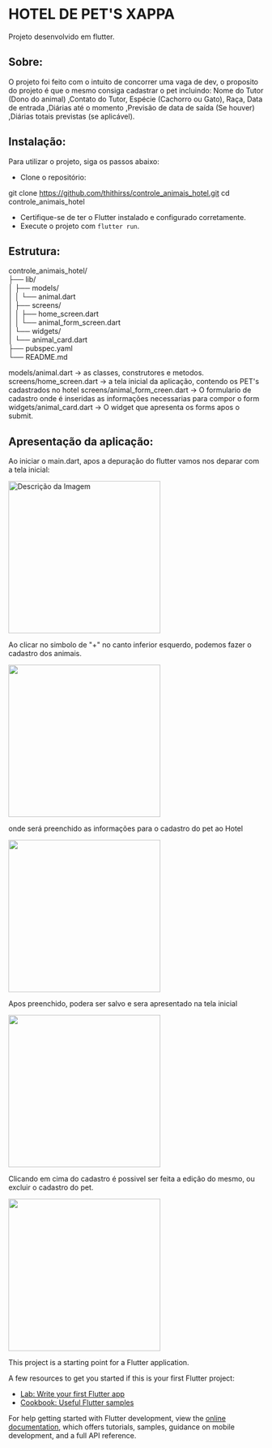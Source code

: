 # HOTEL DE PET'S XAPPA

Projeto desenvolvido em flutter. 

## Sobre:

O projeto foi feito com o intuito de concorrer uma vaga de dev, o proposito do projeto é que o mesmo consiga cadastrar o pet incluindo: Nome do Tutor (Dono do animal) 
,Contato do Tutor, Espécie (Cachorro ou Gato), Raça, Data de entrada ,Diárias até o momento ,Previsão de data de saída (Se houver) ,Diárias totais previstas (se aplicável).

## Instalação: 

Para utilizar o projeto, siga os passos abaixo:

- Clone o repositório:

git clone https://github.com/thithirss/controle_animais_hotel.git
cd controle_animais_hotel

- Certifique-se de ter o Flutter instalado e configurado corretamente.
- Execute o projeto com `flutter run`.

## Estrutura:

controle_animais_hotel/ <br />
├── lib/ <br />
│   ├── models/ <br />
│   │   └── animal.dart <br />
│   ├── screens/ <br />
│   │   ├── home_screen.dart <br />
│   │   └── animal_form_screen.dart <br />
│   └── widgets/ <br />
│       └── animal_card.dart <br />
├── pubspec.yaml <br />
└── README.md <br />

models/animal.dart -> as classes, construtores e metodos.
screens/home_screen.dart -> a tela inicial da aplicação, contendo os PET's cadastrados no hotel
screens/animal_form_creen.dart ->  O formulario de cadastro onde é inseridas as informações necessarias para compor o form
widgets/animal_card.dart -> O widget que apresenta os forms apos o submit.


## Apresentação da aplicação:

Ao iniciar o main.dart, apos a depuração do flutter vamos nos deparar com a tela inicial:

<img src="https://github.com/thithirss/controle_animais_hotel/assets/92064189/59c73816-2fa1-449e-ba64-a7490f4b3b49" alt="Descrição da Imagem" width="300">

Ao clicar no simbolo de "+" no canto inferior esquerdo, podemos fazer o cadastro dos animais.

<img src ="https://github.com/thithirss/controle_animais_hotel/assets/92064189/6f9717d4-b6a0-4c6d-90cb-a99b5dc33cc0" width="300">

onde será preenchido as informações para o cadastro do pet ao Hotel

<img src ="https://github.com/thithirss/controle_animais_hotel/assets/92064189/d0c2156b-ec0d-4dbe-ad15-cf1a660dcc51" width="300">

Apos preenchido, podera ser salvo e sera apresentado na tela inicial

<img src = "https://github.com/thithirss/controle_animais_hotel/assets/92064189/47ae24ad-2f02-4f75-8099-d44709a7b365" width = "300">

Clicando em cima do cadastro é possivel ser feita a edição do mesmo, ou excluir o cadastro do pet.

<img src = "https://github.com/thithirss/controle_animais_hotel/assets/92064189/a4c7c405-5969-49fa-80fe-3490891afcc3" width = "300">



This project is a starting point for a Flutter application.

A few resources to get you started if this is your first Flutter project:

- [Lab: Write your first Flutter app](https://docs.flutter.dev/get-started/codelab)
- [Cookbook: Useful Flutter samples](https://docs.flutter.dev/cookbook)

For help getting started with Flutter development, view the
[online documentation](https://docs.flutter.dev/), which offers tutorials,
samples, guidance on mobile development, and a full API reference.
